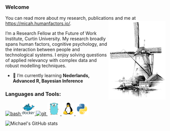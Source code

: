 
### Welcome

You can read more about my research, publications and me at https://micah.humanfactors.io/.
<img src="https://raw.githubusercontent.com/humanfactors/humanfactors/master/Molen.png" align="right" width="180vw">

I’m a Research Fellow at the Future of Work Institute, Curtin University. My research broadly spans human factors, cognitive psychology, and the interaction between people and technological systems. I enjoy solving questions of applied relevancy with complex data and robust modelling techniques.

- 🌱 I’m currently learning **Nederlands, Advanced R, Bayesian Inference**

<h3 align="left">Languages and Tools:</h3>
<p align="left">
    <a href="https://www.gnu.org/software/bash/" target="_blank">
        <img src="https://www.vectorlogo.zone/logos/gnu_bash/gnu_bash-icon.svg" alt="bash" width="40" height="40" />
    </a>
    <a href="https://www.docker.com/" target="_blank">
        <img src="https://raw.githubusercontent.com/devicons/devicon/master/icons/docker/docker-original-wordmark.svg"
            alt="docker" width="40" height="40" />
    </a>
    <a href="https://git-scm.com/" target="_blank">
        <img src="https://www.vectorlogo.zone/logos/git-scm/git-scm-icon.svg" alt="git" width="40" height="40" />
    </a>
    <a href="https://golang.org" target="_blank">
        <img src="https://raw.githubusercontent.com/devicons/devicon/master/icons/go/go-original.svg" alt="go"
            width="40" height="40" />
    </a>
    <a href="https://www.linux.org/" target="_blank">
        <img src="https://raw.githubusercontent.com/devicons/devicon/master/icons/linux/linux-original.svg" alt="linux"
            width="40" height="40" />
    </a>
    <a href="https://www.python.org" target="_blank">
        <img src="https://raw.githubusercontent.com/devicons/devicon/master/icons/python/python-original.svg"
            alt="python" width="40" height="40" />
    </a>
</p>

![Michael's GitHub stats](https://github-readme-stats.vercel.app/api/top-langs/?username=humanfactors&hide=javascript,c%2B%2B,html,Scilab,Roff&count_private=true&theme=dracula)
